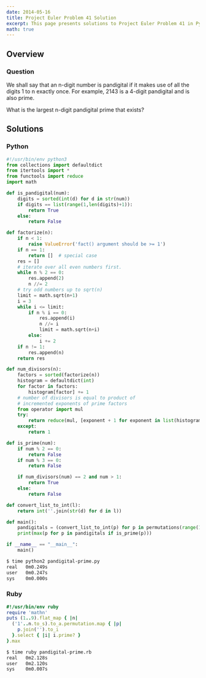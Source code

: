 ```yaml
---
date: 2014-05-16
title: Project Euler Problem 41 Solution
excerpt: This page presents solutions to Project Euler Problem 41 in Python and Ruby.
math: true
---
```



## Overview


### Question

We shall say that an n-digit number is pandigital if it makes use of all the 
digits 1 to n exactly once. For example, 2143 is a 4-digit pandigital and is 
also prime.

What is the largest n-digit pandigital prime that exists?






## Solutions

### Python

```python
#!/usr/bin/env python3
from collections import defaultdict
from itertools import *
from functools import reduce
import math

def is_pandigital(num):
    digits = sorted(int(d) for d in str(num))
    if digits == list(range(1,len(digits)+1)):
        return True
    else:
        return False

def factorize(n):
    if n < 1:
        raise ValueError('fact() argument should be >= 1')
    if n == 1:
        return []  # special case
    res = []
    # iterate over all even numbers first.
    while n % 2 == 0:
        res.append(2)
        n //= 2
    # try odd numbers up to sqrt(n)
    limit = math.sqrt(n+1)
    i = 3
    while i <= limit:
        if n % i == 0:
            res.append(i)
            n //= i
            limit = math.sqrt(n+i)
        else:
            i += 2
    if n != 1:
        res.append(n)
    return res

def num_divisors(n):
    factors = sorted(factorize(n))
    histogram = defaultdict(int)
    for factor in factors:
        histogram[factor] += 1
    # number of divisors is equal to product of 
    # incremented exponents of prime factors
    from operator import mul
    try:
        return reduce(mul, [exponent + 1 for exponent in list(histogram.values())])
    except:
        return 1

def is_prime(num):
    if num % 2 == 0:
        return False
    if num % 3 == 0:
        return False

    if num_divisors(num) == 2 and num > 1:
        return True
    else:
        return False

def convert_list_to_int(l):
    return int(''.join(str(d) for d in l))

def main():
    pandigitals = (convert_list_to_int(p) for p in permutations(range(1,8)))
    print(max(p for p in pandigitals if is_prime(p)))

if __name__ == "__main__":
    main()
```


```bash
$ time python2 pandigital-prime.py
real   0m0.249s
user   0m0.247s
sys    0m0.000s
```



### Ruby

```ruby
#!/usr/bin/env ruby
require 'mathn'
puts (1..9).flat_map { |n|
  ('1'..n.to_s).to_a.permutation.map { |p|
    p.join('').to_i
  }.select { |i| i.prime? }
}.max
```


```bash
$ time ruby pandigital-prime.rb
real   0m2.128s
user   0m2.120s
sys    0m0.007s
```


